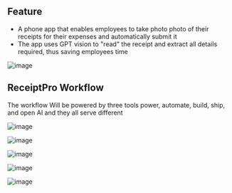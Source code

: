 

## Feature
- A phone app that enables employees to take photo photo of their receipts for their expenses and automatically submit it
- The app uses GPT vision to "read" the receipt and extract all details required, thus saving employees time


![image](https://github.com/user-attachments/assets/6a53a402-e997-48ea-ae3d-5b6f6d3a7fbd)


## ReceiptPro Workflow

The workflow Will be powered by three tools power, automate, build, ship, and open AI and they all serve different

![image](https://github.com/user-attachments/assets/8d073838-2b67-4bbc-8f7e-741b63737cfa)



![image](https://github.com/user-attachments/assets/a62b90d7-ad0f-4f4a-a1ac-d93dd9278b8e)



![image](https://github.com/user-attachments/assets/b6007a01-5f15-4b43-983d-40f0179c68bb)



![image](https://github.com/user-attachments/assets/851d7bf2-a011-4ea8-b3f7-5f6bb53ee906)



![image](https://github.com/user-attachments/assets/173030dd-dd06-4cfb-83cb-498d00ac8541)







